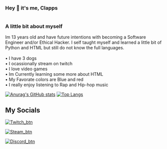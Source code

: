 ### Hey 👋 it's me, Clapps
#
### A little bit about myself
Im 13 years old and have future intentions with becoming a Software Engineer and/or Ethical Hacker. I self taught myself and learned a little bit of Python and HTML but still do not know the full languages. <br />
<br />
• I have 3 dogs <br />
• I ocassionally stream on twitch <br />
• I love video games <br />
• Im Currently learning some more about HTML <br />
• My Favorate colors are Blue and red <br />
• I really enjoy listening to Rap and Hip-hop music

[![Anurag's GitHub stats](https://github-readme-stats.vercel.app/api?username=Clapps-lmao)](https://github.com/anuraghazra/github-readme-stats)
[![Top Langs](https://github-readme-stats.vercel.app/api/top-langs/?username=Clapps-lmao&layout=compact)](https://github.com/anuraghazra/github-readme-stats)

## My Socials

[![Twitch_btn](https://user-images.githubusercontent.com/90117687/158258278-e8d7edf6-e4b2-451b-bcbb-f1f00d3cca34.png) ](https://twitch.tv/not_clapps)

[![Steam_btn](https://user-images.githubusercontent.com/90117687/158259091-f3aeaae0-02b3-4b3f-9592-bb956fe8cfd1.png)](https://steamcommunity.com/profiles/76561198851455327/)

[![Discord_btn](https://user-images.githubusercontent.com/90117687/158259194-d63f0a2a-ea94-4bda-a613-755ce43bbe0d.png)](https://discord.gg/szEsbfqcJv)
